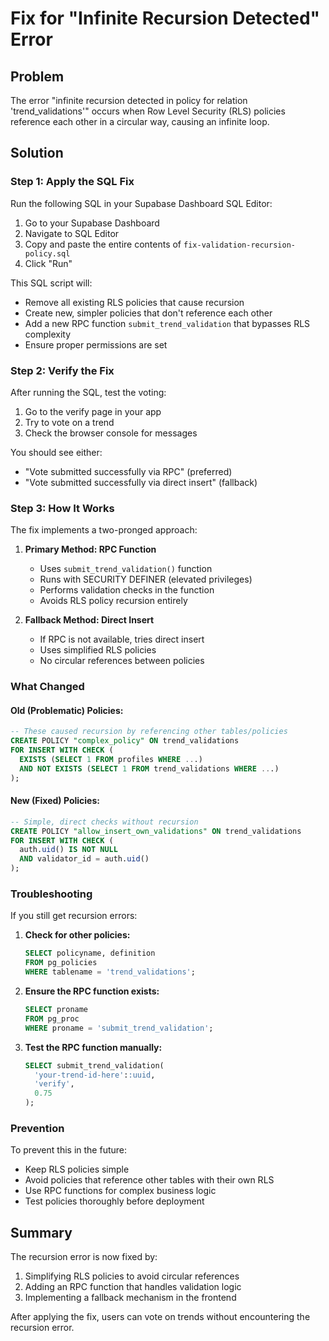 # Fix for "Infinite Recursion Detected" Error

## Problem
The error "infinite recursion detected in policy for relation 'trend_validations'" occurs when Row Level Security (RLS) policies reference each other in a circular way, causing an infinite loop.

## Solution

### Step 1: Apply the SQL Fix
Run the following SQL in your Supabase Dashboard SQL Editor:

1. Go to your Supabase Dashboard
2. Navigate to SQL Editor
3. Copy and paste the entire contents of `fix-validation-recursion-policy.sql`
4. Click "Run"

This SQL script will:
- Remove all existing RLS policies that cause recursion
- Create new, simpler policies that don't reference each other
- Add a new RPC function `submit_trend_validation` that bypasses RLS complexity
- Ensure proper permissions are set

### Step 2: Verify the Fix
After running the SQL, test the voting:

1. Go to the verify page in your app
2. Try to vote on a trend
3. Check the browser console for messages

You should see either:
- "Vote submitted successfully via RPC" (preferred)
- "Vote submitted successfully via direct insert" (fallback)

### Step 3: How It Works

The fix implements a two-pronged approach:

1. **Primary Method: RPC Function**
   - Uses `submit_trend_validation()` function
   - Runs with SECURITY DEFINER (elevated privileges)
   - Performs validation checks in the function
   - Avoids RLS policy recursion entirely

2. **Fallback Method: Direct Insert**
   - If RPC is not available, tries direct insert
   - Uses simplified RLS policies
   - No circular references between policies

### What Changed

#### Old (Problematic) Policies:
```sql
-- These caused recursion by referencing other tables/policies
CREATE POLICY "complex_policy" ON trend_validations
FOR INSERT WITH CHECK (
  EXISTS (SELECT 1 FROM profiles WHERE ...)
  AND NOT EXISTS (SELECT 1 FROM trend_validations WHERE ...)
);
```

#### New (Fixed) Policies:
```sql
-- Simple, direct checks without recursion
CREATE POLICY "allow_insert_own_validations" ON trend_validations
FOR INSERT WITH CHECK (
  auth.uid() IS NOT NULL 
  AND validator_id = auth.uid()
);
```

### Troubleshooting

If you still get recursion errors:

1. **Check for other policies:**
   ```sql
   SELECT policyname, definition 
   FROM pg_policies 
   WHERE tablename = 'trend_validations';
   ```

2. **Ensure the RPC function exists:**
   ```sql
   SELECT proname 
   FROM pg_proc 
   WHERE proname = 'submit_trend_validation';
   ```

3. **Test the RPC function manually:**
   ```sql
   SELECT submit_trend_validation(
     'your-trend-id-here'::uuid,
     'verify',
     0.75
   );
   ```

### Prevention

To prevent this in the future:
- Keep RLS policies simple
- Avoid policies that reference other tables with their own RLS
- Use RPC functions for complex business logic
- Test policies thoroughly before deployment

## Summary

The recursion error is now fixed by:
1. Simplifying RLS policies to avoid circular references
2. Adding an RPC function that handles validation logic
3. Implementing a fallback mechanism in the frontend

After applying the fix, users can vote on trends without encountering the recursion error.